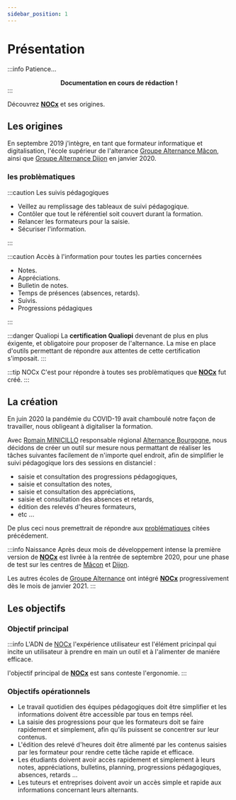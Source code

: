 ```yaml
---
sidebar_position: 1
---
```


# Présentation

:::info Patience...
**<center>Documentation en cours de rédaction !</center>**
:::

Découvrez **[NOCx](https://nocx.groupe-alternance.com/)** et ses origines.

## Les origines

En septembre 2019 j'intègre, en tant que formateur informatique et digitalisation, l'école supérieur de l'alterance [Groupe Alternance Mâcon](https://www.groupe-alternance.com/ecoles/macon/), ainsi que [Groupe Alternance Dijon](https://www.groupe-alternance.com/ecoles/dijon/) en janvier 2020.

### les problèmatiques

:::caution Les suivis pédagogiques

- Veillez au remplissage des tableaux de suivi pédagogique.
- Contôler que tout le référentiel soit couvert durant la formation.
- Relancer les formateurs pour la saisie.
- Sécuriser l'information.

:::

:::caution Accès à l'information pour toutes les parties concernées

- Notes.
- Appréciations.
- Bulletin de notes.
- Temps de présences (absences, retards).
- Suivis.
- Progressions pédagiques

:::

:::danger Qualiopi
La **certification Qualiopi** devenant de plus en plus éxigente, et obligatoire pour proposer de l'alternance. La mise en place d'outils permettant de répondre aux attentes de cette certification s'imposait.
:::

:::tip NOCx
C'est pour répondre à toutes ses problèmatiques que **[NOCx](https://nocx.groupe-alternance.com/)** fut créé.
:::

## La création

En juin 2020 la pandémie du COVID-19 avait chamboulé notre façon de travailler, nous obligeant à digitaliser la formation.

Avec [Romain MINICILLO](https://www.linkedin.com/in/romain-minicillo-990621132) responsable régional [Alternance Bourgogne](https://www.alternance-bourgogne.fr/), nous décidons de créer un outil sur mesure nous permattant de réaliser les tâches suivantes facilement de n'importe quel endroit, afin de simplifier le suivi pédagogique lors des sessions en distanciel :

- saisie et consultation des progressions pédagogiques,
- saisie et consultation des notes,
- saisie et consultation des appréciations,
- saisie et consultation des absences et retards,
- édition des relevés d'heures formateurs,
- etc ...

De plus ceci nous premettrait de répondre aux [problématiques](#les-problèmatiques) citées précédement.

:::info Naissance
Après deux mois de développement intense la première version de **[NOCx](https://nocx.groupe-alternance.com/)** est livrée à la rentrée de septembre 2020, pour une phase de test sur les centres de [Mâcon](https://www.groupe-alternance.com/ecoles/macon/) et [Dijon](https://www.groupe-alternance.com/ecoles/dijon/).

Les autres écoles de [Groupe Alternance](https://www.groupe-alternance.com) ont intégré **[NOCx](https://nocx.groupe-alternance.com/)** progressivement dès le mois de janvier 2021.
:::

## Les objectifs

### Objectif principal

:::info L'ADN de [NOCx](https://nocx.groupe-alternance.com/)
l'expérience utilisateur est l'élément pricinpal qui incite un utilisateur à prendre en main un outil et à l'alimenter de maniére efficace.

l'objectif principal de **[NOCx](https://nocx.groupe-alternance.com/)** est sans conteste l'ergonomie.
:::

### Objectifs opérationnels

- Le travail quotidien des équipes pédagogiques doit être simplifier et les informations doivent être accessible par tous en temps réel.
- La saisie des progressions pour que les formateurs doit se faire rapidement et simplement, afin qu'ils puissent se concentrer sur leur contenus.
- L'édition des relevé d'heures doit être alimenté par les contenus saisies par les formateur pour rendre cette tâche rapide et efficace.
- Les étudiants doivent avoir accès rapidement et simplement à leurs notes, appréciations, bulletins, planning, progressions pédagogiques, absences, retards ...
- Les tuteurs et entreprises doivent avoir un accès simple et rapide aux informations concernant leurs alternants.
